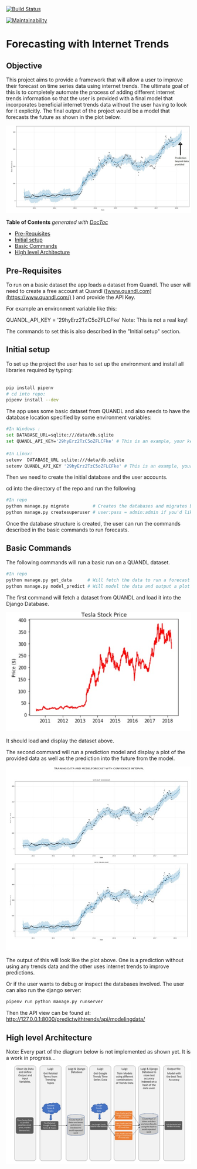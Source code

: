 [![Build Status](https://travis-ci.com/shk305/Prediction_with_Trends.svg?branch=master)](https://travis-ci.com/shk305/Prediction_with_Trends)

[![Maintainability](https://api.codeclimate.com/v1/badges/85ad543a13938bc969ba/maintainability)](https://codeclimate.com/github/shk305/Prediction_with_Trends/maintainability)

# Forecasting with Internet Trends



## Objective

This project aims to provide a framework that will allow a user to improve their forecast on time series data using 
internet trends. The ultimate goal of this is to completely automate the process of adding different internet trends 
information so that the user is provided with a final model that incorporates beneficial internet trends data without 
the user having to look for it explicitly. The final output of the project would be a model that forecasts the future
as shown in the plot below. 

![Alt text](images/profile_pic.JPG?raw="Title1")

<!-- START doctoc generated TOC please keep comment here to allow auto update -->
<!-- DON'T EDIT THIS SECTION, INSTEAD RE-RUN doctoc TO UPDATE -->
**Table of Contents**  *generated with [DocToc](https://github.com/thlorenz/doctoc)*

- [Pre-Requisites](#pre-requisites)
- [Initial setup](#initial-setup)
- [Basic Commands](#basic-commands)
- [High level Architecture](#high-level-architecture)

<!-- END doctoc generated TOC please keep comment here to allow auto update -->

## Pre-Requisites
To run on a basic dataset the app loads a dataset from Quandl. The user will need to create a free account at Quandl ([www.quandl.com](https://www.quandl.com/)
) and provide the API Key. 
 
For example an environment variable like this:

QUANDL_API_KEY = '29hyErz2TzC5oZFLCFke' Note: This is not a real key!

The commands to set this is also described in the "Initial setup" section.


## Initial setup
To set up the project the user has to set up the environment and install all libraries required by typing:


```bash

pip install pipenv 
# cd into repo: 
pipenv install --dev
```

The app uses some basic dataset from QUANDL and also needs to have the database location specified by some environment
variables:

```bash
#In Windows :
set DATABASE_URL=sqlite:///data/db.sqlite
set QUANDL_API_KEY='29hyErz2TzC5oZFLCFke' # This is an example, your key will be different

#In Linux:
setenv  DATABASE_URL sqlite:///data/db.sqlite
setenv QUANDL_API_KEY '29hyErz2TzC5oZFLCFke' # This is an example, your key will be different
```

Then we need to create the initial database and the user accounts.

cd into the directory of the repo and run the following 
```bash
#In repo
python manage.py migrate         # Creates the databases and migrates built in Django user authentication table
python manage.py createsuperuser # user:pass = admin:admin if you'd like
```
Once the database structure is created, the user can run the commands described in the basic commands to run forecasts. 

## Basic Commands 

The following commands will run a basic run on a QUANDL dataset.
```bash
#In repo
python manage.py get_data      # Will fetch the data to run a forecast
python manage.py model_predict # Will model the data and output a plot with the forecast
```

The first command will fetch a dataset from QUANDL and load it into the Django Database.


![Alt text](images/input_data.JPG?raw="Title2")

It should load and display the dataset above.

The second command will run a prediction model and display a plot of the provided data as well as the 
prediction into the future from the model.

![Alt text](images/output_data.JPG?raw="Title3")

The output of this will look like the plot above. One is a prediction without using any trends data and the other 
uses internet trends to improve predictions.
 
Or if the user wants to debug or inspect the databases involved. The user can also run the django server:
```bash
pipenv run python manage.py runserver
```
Then the API view can be found at: 
http://127.0.0.1:8000/predictwithtrends/api/modelingdata/



## High level Architecture
Note: Every part of the diagram below is not implemented as shown yet. It is a work in progress...
![Alt text](images/Architecture.JPG?raw="Title4")
